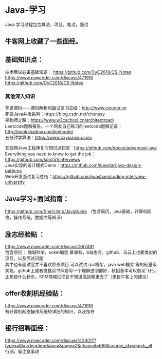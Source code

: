# Java-学习
Java 学习过程包含算法，项目，笔试，面试

## 牛客网上收藏了一些面经。
## 基础知识点：
  
  技术面试必备基础知识：
    https://github.com/CyC2018/CS-Notes
    https://www.nowcoder.com/discuss/471916 
    https://github.com/CyC2018/CS-Notes 
  ### 其他深入知识
  芋道源码——源码解析和面试复习总结：http://www.iocoder.cn  
  死磕Java并发系列：https://blog.csdn.net/chenssy  
  架构师之路：https://www.w3cschool.cn/architectroad/  
  Leetcode题解报告。一个网友自己练习的leetcode题解记录：http://bookshadow.com/leetcode/  
  五分钟学算法：https://www.cxyxiaowu.com

  互联网Java工程师复习知识点扫盲：https://github.com/doocs/advanced-java  
  Everything you need to know to get the job：https://github.com/kdn251/interviews  
  Java实现的设计模式Demo：https://github.com/iluwatar/java-design-patterns  
  Web开发面试复习总结：https://github.com/jwasham/coding-interview-university  
  
  
## Java学习+面试指南：
  https://github.com/Snailclimb/JavaGuide
  （包含简历，java基础，计算机网络，操作系统，数据库等知识）  
  
## 励志经验贴 ：
  https://www.nowcoder.com/discuss/392491    
  包含项目：  商城秒杀，soket编程  慕课有，b站也有，github，马云上也要类似的项目，以及面试问题  
   其中也有面试官并不喜欢秒杀项目 可以试试  rpc框架，java web框架 等的轻量级实现，github上或者直接买书照着写一个理解透彻都好，秋招基本可以御龙飞行。比那些什么秒杀，SSM商城烂项目不知道高到哪里去了（来自牛客上的建议）  
## offer收割机经验贴：  
  https://www.nowcoder.com/discuss/471916    
  有计算机网络操作系统较详细的知识，以及指导  
## 银行招聘面经：    
  https://www.nowcoder.com/discuss/434017?type=all&order=time&pos=&page=2&channel=666&source_id=search_all  
  行测，等注意事项  
